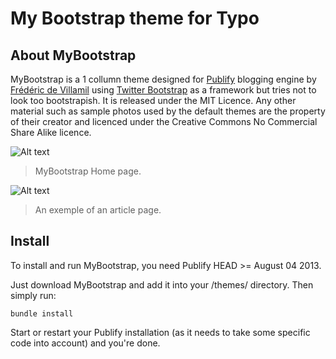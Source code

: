 # My Bootstrap theme for Typo

## About MyBootstrap

MyBootstrap is a 1 collumn theme designed for [Publify][1] blogging engine by [Frédéric de Villamil][2] using [Twitter Bootstrap][3] as a framework but tries not to look too bootstrapish. It is released under the MIT Licence. Any other material such as sample photos used by the default themes are the property of their creator and licenced under the Creative Commons No Commercial Share Alike licence.

![Alt text](https://raw.github.com/fdv/mybootstrap/master/preview.png "MyBootstrap homepage")

> MyBootstrap Home page.

![Alt text](https://raw.github.com/fdv/mybootstrap/master/preview2.png "An article page")

> An exemple of an article page.

## Install

To install and run MyBootstrap, you need Publify HEAD >= August 04 2013.

Just download MyBootstrap and add it into your /themes/ directory. Then simply run:

    bundle install

Start or restart your Publify installation (as it needs to take some specific code into account) and you're done.


[1]: http://getpublify.co
[2]: http://t37.net
[3]: http://twitter.github.com/bootstrap
